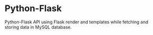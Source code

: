 # Python-Flask
Python-Flask API using Flask render and templates while fetching and storing data in MySQL database.
